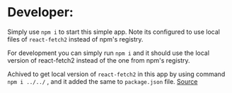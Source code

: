 # Developer:

Simply use `npm i` to start this simple app. Note its configured to use local files of `react-fetch2` instead of npm's registry.

For development you can simply run `npm i` and it should use the local version of react-fetch2 instead of the one from npm's registry.

Achived to get local version of `react-fetch2` in this app by using command `npm i ../../` , and it added the same to `package.json` file. [Source](https://stackoverflow.com/a/8089029/10012446)
